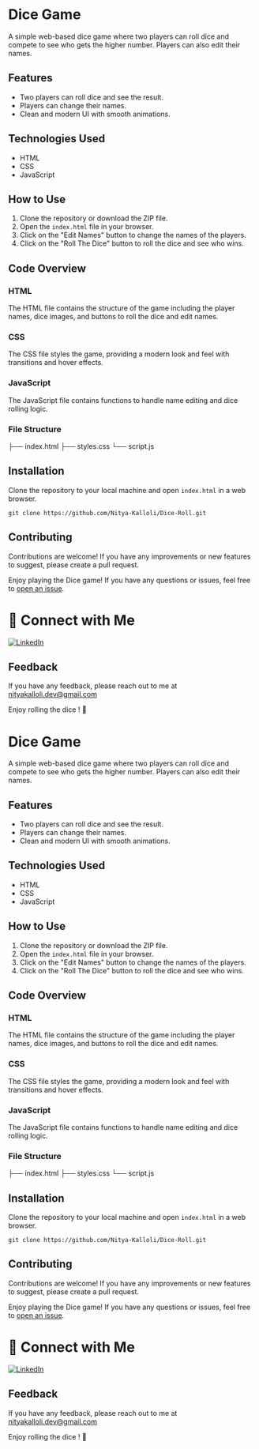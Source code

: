 # Dice Game

A simple web-based dice game where two players can roll dice and compete to see who gets the higher number. Players can also edit their names.

## Features

- Two players can roll dice and see the result.
- Players can change their names.
- Clean and modern UI with smooth animations.

## Technologies Used

- HTML
- CSS
- JavaScript

## How to Use

1. Clone the repository or download the ZIP file.
2. Open the `index.html` file in your browser.
3. Click on the "Edit Names" button to change the names of the players.
4. Click on the "Roll The Dice" button to roll the dice and see who wins.

## Code Overview

### HTML

The HTML file contains the structure of the game including the player names, dice images, and buttons to roll the dice and edit names.

### CSS

The CSS file styles the game, providing a modern look and feel with transitions and hover effects.

### JavaScript

The JavaScript file contains functions to handle name editing and dice rolling logic.

### File Structure

├── index.html
├── styles.css
└── script.js

## Installation

Clone the repository to your local machine and open `index.html` in a web browser.

```
git clone https://github.com/Nitya-Kalloli/Dice-Roll.git

```

## Contributing

Contributions are welcome! If you have any improvements or new features to suggest, please create a pull request.



Enjoy playing the Dice game! If you have any questions or issues, feel free to [open an issue](https://github.com/Nitya-Kalloli/Dice-Roll/issues).


# 🔗 Connect with Me


[![LinkedIn](https://img.shields.io/badge/LinkedIn-0A66C2?style=for-the-badge&logo=linkedin&logoColor=white)](https://www.linkedin.com/in/nitya-kalloli-81572a24a)




## Feedback

If you have any feedback, please reach out to me at  nityakalloli.dev@gmail.com

Enjoy rolling the dice ! 🎲
# Dice Game

A simple web-based dice game where two players can roll dice and compete to see who gets the higher number. Players can also edit their names.

## Features

- Two players can roll dice and see the result.
- Players can change their names.
- Clean and modern UI with smooth animations.

## Technologies Used

- HTML
- CSS
- JavaScript

## How to Use

1. Clone the repository or download the ZIP file.
2. Open the `index.html` file in your browser.
3. Click on the "Edit Names" button to change the names of the players.
4. Click on the "Roll The Dice" button to roll the dice and see who wins.

## Code Overview

### HTML

The HTML file contains the structure of the game including the player names, dice images, and buttons to roll the dice and edit names.

### CSS

The CSS file styles the game, providing a modern look and feel with transitions and hover effects.

### JavaScript

The JavaScript file contains functions to handle name editing and dice rolling logic.

### File Structure

├── index.html
├── styles.css
└── script.js

## Installation

Clone the repository to your local machine and open `index.html` in a web browser.

```
git clone https://github.com/Nitya-Kalloli/Dice-Roll.git

```

## Contributing

Contributions are welcome! If you have any improvements or new features to suggest, please create a pull request.



Enjoy playing the Dice game! If you have any questions or issues, feel free to [open an issue](https://github.com/Nitya-Kalloli/Dice-Roll/issues).


# 🔗 Connect with Me


[![LinkedIn](https://img.shields.io/badge/LinkedIn-0A66C2?style=for-the-badge&logo=linkedin&logoColor=white)](https://www.linkedin.com/in/nitya-kalloli-81572a24a)




## Feedback

If you have any feedback, please reach out to me at  nityakalloli.dev@gmail.com

Enjoy rolling the dice ! 🎲